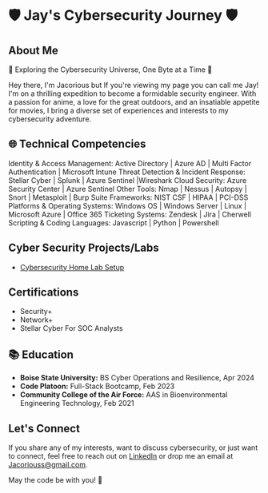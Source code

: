 
# 🛡️ Jay's Cybersecurity Journey 🛡️

## About Me

🔭 Exploring the Cybersecurity Universe, One Byte at a Time 🌌

Hey there, I'm Jacorious but If you're viewing my page you can call me Jay! I'm on a thrilling expedition to become a formidable security engineer. With a passion for anime, a love for the great outdoors, and an insatiable appetite for movies, I bring a diverse set of experiences and interests to my cybersecurity adventure.

## 🌐 Technical Competencies

Identity & Access Management: Active Directory | Azure AD | Multi Factor Authentication | Microsoft Intune
Threat Detection & Incident Response: Stellar Cyber | Splunk | Azure Sentinel |Wireshark
Cloud Security: Azure Security Center | Azure Sentinel 
Other Tools: Nmap | Nessus | Autopsy | Snort | Metasploit | Burp Suite
Frameworks: NIST CSF | HIPAA | PCI-DSS
Platforms & Operating Systems: Windows OS | Windows Server | Linux | Microsoft Azure | Office 365
Ticketing Systems: Zendesk | Jira | Cherwell
Scripting & Coding Languages: Javascript | Python | Powershell


## Cyber Security Projects/Labs

- [Cybersecurity Home Lab Setup](https://jayb133.github.io/Cybersecurity-Home-lab-setup/)
  
## Certifications

- Security+ 
- Network+ 
- Stellar Cyber For SOC Analysts 

## 📚 Education

- **Boise State University:** BS Cyber Operations and Resilience, Apr 2024
- **Code Platoon:** Full-Stack Bootcamp, Feb 2023
- **Community College of the Air Force:** AAS in Bioenvironmental Engineering Technology, Feb 2021

## Let's Connect

If you share any of my interests, want to discuss cybersecurity, or just want to connect, feel free to reach out on [LinkedIn](https://www.linkedin.com/in/jacorious-smith-752a50249/) or drop me an email at Jacoriouss@gmail.com.

May the code be with you! 🚀
